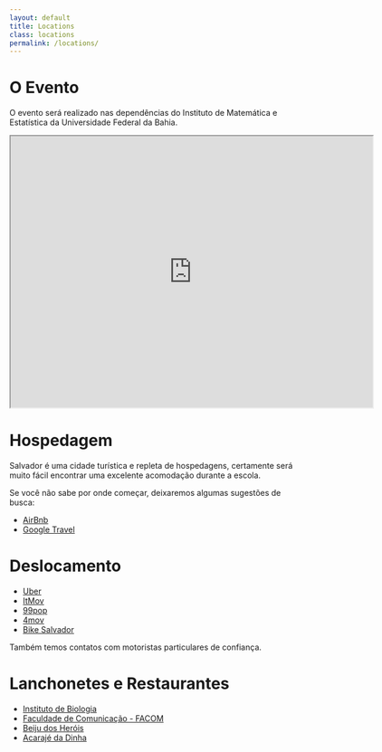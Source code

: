 ```yaml
---
layout: default
title: Locations
class: locations
permalink: /locations/
---
```


# O Evento

O evento será realizado nas dependências do Instituto de Matemática e Estatística da Universidade Federal da Bahia.

<iframe src="https://www.google.com/maps/d/u/0/embed?mid=1vBgoTWNbMqdfWdZ7A53KZDfuTR5tRZm0" width="640" height="480"></iframe>

# Hospedagem

Salvador é uma cidade turística e repleta de hospedagens, certamente será muito fácil 
encontrar uma excelente acomodação durante a escola.


Se você não sabe por onde começar, deixaremos algumas sugestões de busca:

   * [AirBnb](https://www.airbnb.com/s/Salvador--Brazil)
   * [Google Travel](https://www.google.com/travel/hotels/Ondina?ap=KigKEglBdI4d1Q8qwBEgKmvAiENDwBISCd0iKVZ58SnAESAqa8DJPkPAMAFapgEKBQjeAhAAEgAiA0JSTCoWCgcI4w8QBRgCEgcI4w8QBRgFGAMgAbABAFgBaAOKASgKEglBdI4d1Q8qwBEgKmvAiENDwBISCd0iKVZ58SnAESAqa8DJPkPAmgEuEgZPbmRpbmEaJDB4NzE2MDM2MWI2ODU4ODgxOjB4YTU2MDY2OTE4ZDg4NmUxOaIBFQoJL20vMDl3d2xqEghTYWx2YWRvcpIBAiABaAA&g2lb=4208993%2C4223281%2C4240601%2C4242081&hl=en&gl=br&un=0&rp=OAFAAEgC&ictx=1&ved=2ahUKEwj7x8OIsungAhXXHbkGHbX2BHIQjGp6BAgGED8&hrf=CgUI3gIQABIAIgNCUkwqFgoHCOMPEAUYAhIHCOMPEAUYBRgDIAGwAQBYAWgDcgIIAYoBKAoSCUF0jh3VDyrAESAqa8CIQ0PAEhIJ3SIpVnnxKcARICprwMk-Q8CaAS4SBk9uZGluYRokMHg3MTYwMzYxYjY4NTg4ODE6MHhhNTYwNjY5MThkODg2ZTE5ogEVCgkvbS8wOXd3bGoSCFNhbHZhZG9ykgECIAE&tcfs=Ei8KCS9tLzA5d3dsahIIU2FsdmFkb3IaGAoKMjAxOS0wNS0wMhIKMjAxOS0wNS0wNRgBIhgKCjIwMTktMDUtMDISCjIwMTktMDUtMDVSAA) 

# Deslocamento

   * [Uber](https://portlandstreetcar.org/)
   * [ItMov](http://trimet.org/)
   * [99pop](https://trimet.org/app/)
   * [4mov](https://www.biketownpdx.com/)
   * [Bike Salvador](https://www.biketownpdx.com/)

Também temos contatos com motoristas particulares de confiança.

# Lanchonetes e Restaurantes

   * [Instituto de Biologia](https://www.stumptowncoffee.com/locations/portland/ace-pdx)
   * [Faculdade de Comunicação - FACOM](http://www.couriercoffeeroasters.com/)
   * [Beiju dos Heróis](https://www.heartroasters.com/)
   * [Acarajé da Dinha](http://www.casestudycoffee.com/)